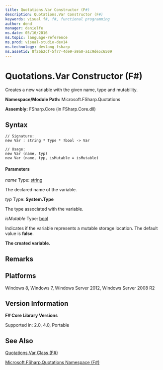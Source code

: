 ```yaml
---
title: Quotations.Var Constructor (F#)
description: Quotations.Var Constructor (F#)
keywords: visual f#, f#, functional programming
author: dend
manager: danielfe
ms.date: 05/16/2016
ms.topic: language-reference
ms.prod: visual-studio-dev14
ms.technology: devlang-fsharp
ms.assetid: 8f26b2cf-5f77-4de9-a9a0-a1c9de5c6509 
---
```


# Quotations.Var Constructor (F#)

Creates a new variable with the given name, type and mutability.

**Namespace/Module Path:** Microsoft.FSharp.Quotations

**Assembly:** FSharp.Core (in FSharp.Core.dll)


## Syntax

```
// Signature:
new Var : string * Type * ?bool -> Var

// Usage:
new Var (name, typ)
new Var (name, typ, isMutable = isMutable)
```

#### Parameters
*name*
Type: [string](https://msdn.microsoft.com/library/12b97856-ec80-4f70-a018-afb0753f755a)


The declared name of the variable.


*typ*
Type: **System.Type**


The type associated with the variable.


*isMutable*
Type: [bool](https://msdn.microsoft.com/library/89c0cf9c-49ce-4207-a3be-555851a67dd5)


Indicates if the variable represents a mutable storage location. The default value is **false**.



**The created variable.**
## Remarks

## Platforms
Windows 8, Windows 7, Windows Server 2012, Windows Server 2008 R2


## Version Information
**F# Core Library Versions**

Supported in: 2.0, 4.0, Portable




## See Also
[Quotations.Var Class &#40;F&#35;&#41;](Quotations.Var-Class-%5BFSharp%5D.md)

[Microsoft.FSharp.Quotations Namespace &#40;F&#35;&#41;](Microsoft.FSharp.Quotations-Namespace-%5BFSharp%5D.md)

